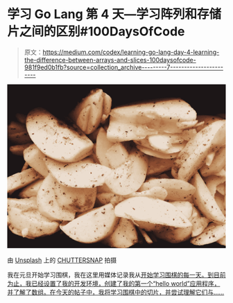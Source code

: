# 学习 Go Lang 第 4 天—学习阵列和存储片之间的区别#100DaysOfCode

> 原文：<https://medium.com/codex/learning-go-lang-day-4-learning-the-difference-between-arrays-and-slices-100daysofcode-981f9ed0b1fb?source=collection_archive---------7----------------------->

![](img/4336ea8c648106c4aee6bade363f7212.png)

由 [Unsplash](https://unsplash.com/s/photos/slices?utm_source=unsplash&utm_medium=referral&utm_content=creditCopyText) 上的 [CHUTTERSNAP](https://unsplash.com/@chuttersnap?utm_source=unsplash&utm_medium=referral&utm_content=creditCopyText) 拍摄

我在元旦开始学习围棋，我在这里用媒体记录我从[开始学习围棋的每一天。到目前为止，我已经设置了我的开发环境，创建了我的第一个“hello world”应用程序，并了解了数组。在今天的帖子中，我将学习围棋中的切片，并尝试理解它们与……](https://jonthanfielding.medium.com/learning-go-lang-day-1-writing-your-first-hello-world-100daysofcode-1449a2aa266a)